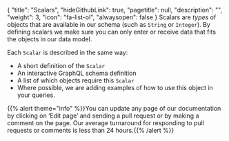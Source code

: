 {
  "title": "Scalars",
  "hideGithubLink": true,
	"pagetitle": null,
  "description": "",
  "weight": 3,
  "icon": "fa-list-ol",
  "alwaysopen": false
}
Scalars are _types_ of objects that are available in our schema (such as `String` or `Integer`). By defining scalars we make sure you can only enter or receive data that fits the objects in our data model.

Each `Scalar` is described in the same way:
- A short definition of the `Scalar`
- An interactive GraphQL schema definition
- A list of which objects require this `Scalar`
- Where possible, we are adding examples of how to use this object in your queries.

{{% alert theme="info" %}}You can update any page of our documentation by clicking on ‘Edit page’ and sending a pull request or by making a comment on the page. Our average turnaround for responding to pull requests or comments is less than 24 hours.{{% /alert %}}
